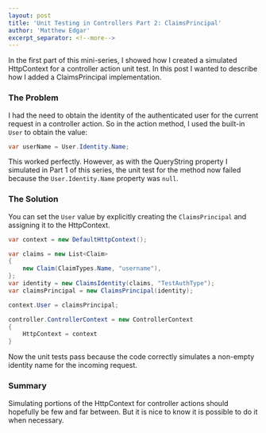 ```yaml
---
layout: post
title: 'Unit Testing in Controllers Part 2: ClaimsPrincipal'
author: 'Matthew Edgar'
excerpt_separator: <!--more-->
---
```

 
In the first part of this mini-series, I showed how I created a simulated HttpContext for a controller action unit test. In this post I wanted to describe how I added a ClaimsPrincipal implementation.

<!--more-->

### The Problem

I had the need to obtain the identity of the authenticated user for the current request in a controller action. So in the action method, I used the built-in `User` to obtain the value:

```csharp
var userName = User.Identity.Name;
```

This worked perfectly. However, as with the QueryString property I simulated in Part 1 of this series, the unit test for the method now failed because the `User.Identity.Name` property was `null`.

### The Solution

You can set the `User` value by explicitly creating the `ClaimsPrincipal` and assigning it to the HttpContext.

```csharp
var context = new DefaultHttpContext();

var claims = new List<Claim>
{
    new Claim(ClaimTypes.Name, "username"),
};
var identity = new ClaimsIdentity(claims, "TestAuthType");
var claimsPrincipal = new ClaimsPrincipal(identity);

context.User = claimsPrincipal;

controller.ControllerContext = new ControllerContext
{
    HttpContext = context
}
```

Now the unit tests pass because the code correctly simulates a non-empty identity name for the incoming request.

### Summary

Simulating portions of the HttpContext for controller actions should hopefully be few and far between. But it is nice to know it is possible to do it when necessary.
